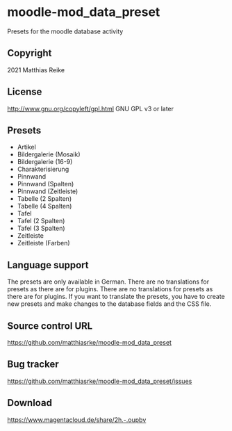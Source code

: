 # moodle-mod_data_preset
Presets for the moodle database activity

## Copyright
2021 Matthias Reike

## License
http://www.gnu.org/copyleft/gpl.html GNU GPL v3 or later

## Presets
- Artikel
- Bildergalerie (Mosaik) 
- Bildergalerie (16-9)
- Charakterisierung
- Pinnwand
- Pinnwand (Spalten)
- Pinnwand (Zeitleiste)
- Tabelle (2 Spalten)
- Tabelle (4 Spalten)
- Tafel
- Tafel (2 Spalten)
- Tafel (3 Spalten)
- Zeitleiste
- Zeitleiste (Farben)

## Language support
The presets are only available in German. There are no translations for presets as there are for plugins.
There are no translations for presets as there are for plugins.
If you want to translate the presets, you have to create new presets and make changes to the database fields and the CSS file. 

## Source control URL
https://github.com/matthiasrke/moodle-mod_data_preset

## Bug tracker
https://github.com/matthiasrke/moodle-mod_data_preset/issues

## Download
https://www.magentacloud.de/share/2h.-.oupbv
